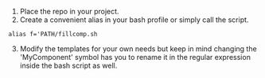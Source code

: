 1. Place the repo in your project.
2. Create a convenient alias in your bash profile or simply call the script.
```console
alias f='PATH/fillcomp.sh
```
3. Modify the templates for your own needs but keep in mind changing the 'MyComponent' symbol has you to rename it in the regular expression inside the bash script as well.